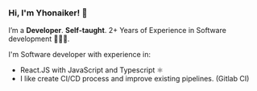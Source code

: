 ### Hi, I'm Yhonaiker! 🚀

I’m a **Developer**. **Self-taught**. 2+ Years of Experience in Software development 👨🏽‍💻.

I'm Software developer with experience in:

- React.JS with JavaScript and Typescript ⚛️
- I like create CI/CD process and improve existing pipelines. (Gitlab CI)




